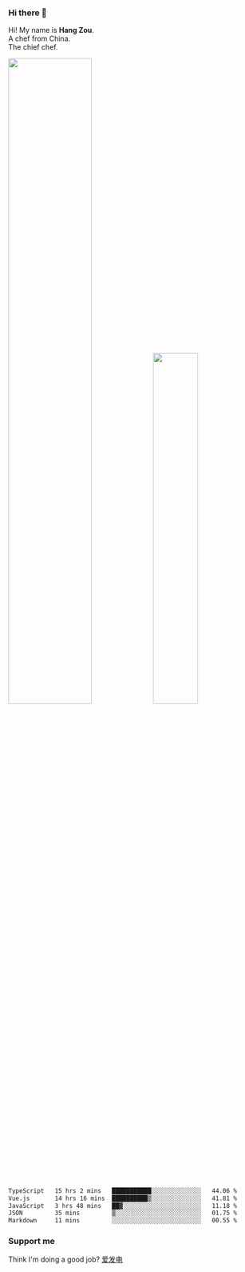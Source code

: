 ### Hi there 👋

Hi! My name is **Hang Zou**.  
A chef from China.  
The chief chef.

<img align="" width="57.5%" src="https://github-readme-stats.vercel.app/api?username=zouhangwithsweet&hide_title=true&hide_border=true&show_icons=true&include_all_commits=true&line_height=21" /><img align="" width="42.4%" src="https://github-readme-stats.vercel.app/api/top-langs/?username=zouhangwithsweet&hide_title=true&hide_border=true&layout=compact" />

<!--START_SECTION:waka-->

```txt
TypeScript   15 hrs 2 mins   ███████████░░░░░░░░░░░░░░   44.06 %
Vue.js       14 hrs 16 mins  ██████████▒░░░░░░░░░░░░░░   41.81 %
JavaScript   3 hrs 48 mins   ██▓░░░░░░░░░░░░░░░░░░░░░░   11.18 %
JSON         35 mins         ▒░░░░░░░░░░░░░░░░░░░░░░░░   01.75 %
Markdown     11 mins         ░░░░░░░░░░░░░░░░░░░░░░░░░   00.55 %
```

<!--END_SECTION:waka-->

### Support me

Think I'm doing a good job? [爱发电](https://afdian.net/@zouhangsweet)
